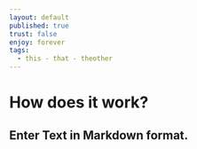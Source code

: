 ```yaml
---
layout: default
published: true
trust: false
enjoy: forever
tags:
  - this - that - theother
---
```

# How does it work?

## Enter Text in Markdown format.


